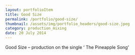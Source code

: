 ```yaml
---
layout: portfolioItem
title: Good Size
permalink: /portfolio/good-size/
thumbnail: /assets/img/portfolio_headers/good-size.jpeg
category: production_mixing
date: 20 July 2014
---
```


Good Size – production on the single ‘ The Pineapple Song’
